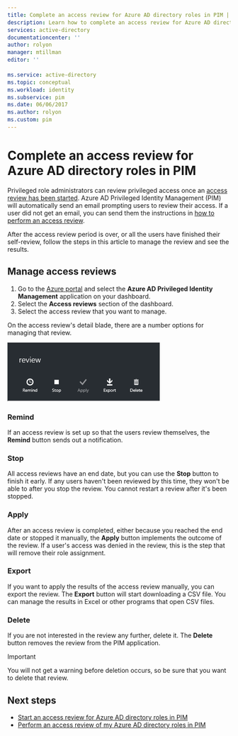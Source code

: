 ```yaml
---
title: Complete an access review for Azure AD directory roles in PIM | Microsoft Docs
description: Learn how to complete an access review for Azure AD directory roles in Azure AD Privileged Identity Management (PIM) and view the results
services: active-directory
documentationcenter: ''
author: rolyon
manager: mtillman
editor: ''

ms.service: active-directory
ms.topic: conceptual
ms.workload: identity
ms.subservice: pim
ms.date: 06/06/2017
ms.author: rolyon
ms.custom: pim
---
```

# Complete an access review for Azure AD directory roles in PIM
Privileged role administrators can review privileged access once an [access review has been started](pim-how-to-start-security-review.md). Azure AD Privileged Identity Management (PIM) will automatically send an email prompting users to review their access. If a user did not get an email, you can send them the instructions in [how to perform an access review](pim-how-to-perform-security-review.md).

After the access review period is over, or all the users have finished their self-review, follow the steps in this article to manage the review and see the results.

## Manage access reviews
1. Go to the [Azure portal](https://portal.azure.com/) and select the **Azure AD Privileged Identity Management** application on your dashboard.
2. Select the **Access reviews** section of the dashboard.
3. Select the access review that you want to manage.

On the access review's detail blade, there are a number options for managing that review.

![PIM access review buttons - screenshot](./media/pim-how-to-complete-review/PIM_review_buttons.png)

### Remind
If an access review is set up so that the users review themselves, the **Remind** button sends out a notification. 

### Stop
All access reviews have an end date, but you can use the **Stop** button to finish it early. If any users haven't been reviewed by this time, they won't be able to after you stop the review. You cannot restart a review after it's been stopped.

### Apply
After an access review is completed, either because you reached the end date or stopped it manually, the **Apply** button implements the outcome of the review. If a user's access was denied in the review, this is the step that will remove their role assignment.  

### Export
If you want to apply the results of the access review manually, you can export the review. The **Export** button will start downloading a CSV file. You can manage the results in Excel or other programs that open CSV files.

### Delete
If you are not interested in the review any further, delete it. The **Delete** button removes the review from the PIM application.

> [!IMPORTANT]
> You will not get a warning before deletion occurs, so be sure that you want to delete that review. 

## Next steps

- [Start an access review for Azure AD directory roles in PIM](pim-how-to-start-security-review.md)
- [Perform an access review of my Azure AD directory roles in PIM](pim-how-to-perform-security-review.md)
